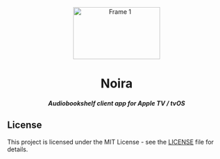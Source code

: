 <div align="center">
    <img width="200" height="120" alt="Frame 1" src="https://github.com/user-attachments/assets/c05477f9-5a62-4d78-8e31-a043d560b0c4" />
    <h1>Noira</h1>
   <h5>Audiobookshelf client app for Apple TV / tvOS</h5>
</div>

## License

This project is licensed under the MIT License - see the [LICENSE](LICENSE) file for details.
